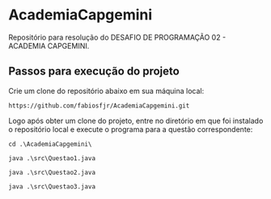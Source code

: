 # AcademiaCapgemini
Repositório para resolução do DESAFIO DE PROGRAMAÇÃO 02 - ACADEMIA CAPGEMINI.

## Passos para execução do projeto

Crie um clone do repositório abaixo em sua máquina local:
```
https://github.com/fabiosfjr/AcademiaCapgemini.git
```

Logo após obter um clone do projeto, entre no diretório em que foi instalado o repositório local e execute o programa para a questão correspondente:
```
cd .\AcademiaCapgemini\
```
```
java .\src\Questao1.java
```
```
java .\src\Questao2.java
```
```
java .\src\Questao3.java
```
